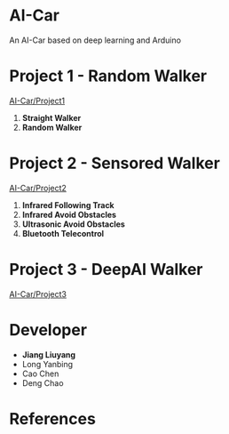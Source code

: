 # AI-Car

An AI-Car based on deep learning and Arduino
# Project 1 - Random Walker

[AI-Car/Project1](https://github.com/jaingmengmeng/AI-Car/tree/master/Project1)

1. **Straight Walker**
2. **Random Walker**

# Project 2 - Sensored Walker

[AI-Car/Project2](https://github.com/jaingmengmeng/AI-Car/tree/master/Project2)

  1. **Infrared Following Track**
  2. **Infrared Avoid Obstacles**
  3. **Ultrasonic Avoid Obstacles**
  4. **Bluetooth Telecontrol**

# Project 3 - DeepAI Walker

[AI-Car/Project3](https://github.com/jaingmengmeng/AI-Car/tree/master/Project3)

# Developer

- <strong>Jiang Liuyang</strong>  
- Long Yanbing  
- Cao Chen  
- Deng Chao

# References

